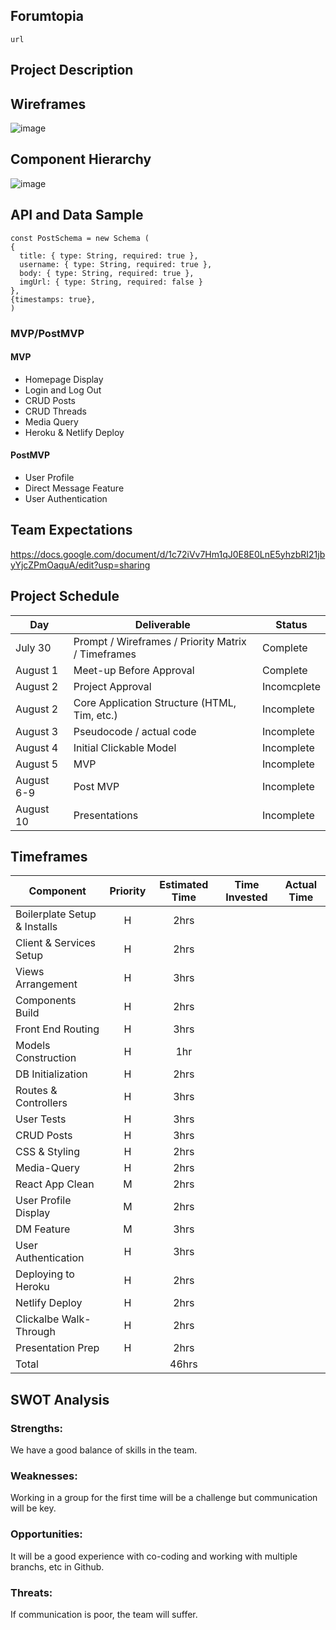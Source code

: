 ## Forumtopia
```
url
```

## Project Description


## Wireframes

![image](https://i.imgur.com/06OqHXt.png)



## Component Hierarchy

![image](https://i.imgur.com/MfbA3BK.png)

## API and Data Sample
```
const PostSchema = new Schema (
{ 
  title: { type: String, required: true },
  username: { type: String, required: true },
  body: { type: String, required: true },
  imgUrl: { type: String, required: false }
},
{timestamps: true},
)
 ```
    
### MVP/PostMVP

#### MVP

- Homepage Display
- Login and Log Out
- CRUD Posts
- CRUD Threads
- Media Query
- Heroku & Netlify Deploy


#### PostMVP

- User Profile
- Direct Message Feature
- User Authentication

## Team Expectations

https://docs.google.com/document/d/1c72iVv7Hm1qJ0E8E0LnE5yhzbRI21jbyYjcZPmOaquA/edit?usp=sharing

## Project Schedule

|  Day | Deliverable | Status
|---|---| ---|
|July 30| Prompt / Wireframes / Priority Matrix / Timeframes | Complete
|August 1| Meet-up Before Approval | Complete
|August 2| Project Approval | Incomcplete
|August 2| Core Application Structure (HTML, Tim, etc.) | Incomplete
|August 3| Pseudocode / actual code | Incomplete
|August 4| Initial Clickable Model | Incomplete
|August 5| MVP | Incomplete
|August 6-9| Post MVP | Incomplete
|August 10| Presentations | Incomplete

## Timeframes

| Component | Priority | Estimated Time | Time Invested | Actual Time |
| --- | :---: |  :---: | :---: | :---: |
| Boilerplate Setup & Installs | H | 2hrs | | |
| Client & Services Setup | H | 2hrs| | |
| Views Arrangement | H | 3hrs | | |
| Components Build | H | 2hrs | | |
| Front End Routing | H | 3hrs | | |
| Models Construction | H | 1hr | | |
| DB Initialization | H | 2hrs | | |
| Routes & Controllers | H | 3hrs | | |
| User Tests | H | 3hrs | | |
| CRUD Posts | H | 3hrs | | |
| CSS & Styling | H | 2hrs | | |
| Media-Query | H | 2hrs | | |
| React App Clean | M | 2hrs | | |
| User Profile Display | M | 2hrs | | |
| DM Feature | M | 3hrs | | |
| User Authentication | H | 3hrs | | |
| Deploying to Heroku | H | 2hrs | | |
| Netlify Deploy | H | 2hrs | | |
| Clickalbe Walk-Through | H | 2hrs | | |
| Presentation Prep | H | 2hrs | | |
| Total | | 46hrs | | |

## SWOT Analysis

### Strengths:
We have a good balance of skills in the team.
### Weaknesses:
Working in a group for the first time will be a challenge but communication will be key.
### Opportunities:
It will be a good experience with co-coding and working with multiple branchs, etc in Github.
### Threats:
If communication is poor, the team will suffer.
